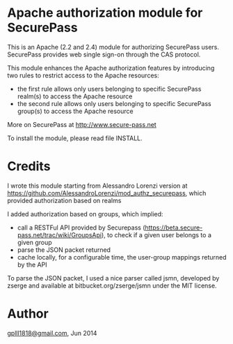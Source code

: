 Apache authorization module for SecurePass
==========================================

This is an Apache (2.2 and 2.4) module for authorizing SecurePass users.
SecurePass provides web single sign-on through the CAS protocol.

This module enhances the Apache authorization features by introducing two rules to restrict access 
to the Apache resources:

* the first rule allows only users belonging to specific SecurePass realm(s) to access the Apache resource
* the second rule allows only users belonging to specific SecurePass group(s) to access the Apache resource

More on SecurePass at http://www.secure-pass.net

To install the module, please read file INSTALL.

Credits
===========================================
I wrote this module starting from Alessandro Lorenzi version at 
https://github.com/AlessandroLorenzi/mod_authz_securepass, which provided authorization based on realms

I added authorization based on groups, which implied:
- call a RESTFul API provided by Securepass (https://beta.secure-pass.net/trac/wiki/GroupsApi), 
  to check if a given user belongs to a given group 
- parse the JSON packet returned
- cache locally, for a configurable time, the user-group mappings returned by the API

To parse the JSON packet, I used a nice parser called jsmn, developed by zserge and available at 
bitbucket.org/zserge/jsmn under the MIT license.

Author
===========================================
gplll1818@gmail.com, Jun 2014
